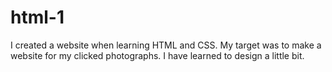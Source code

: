 # html-1
I created a website when learning HTML and CSS. My target was to make a website for my clicked photographs. I have learned to design a little bit. 
